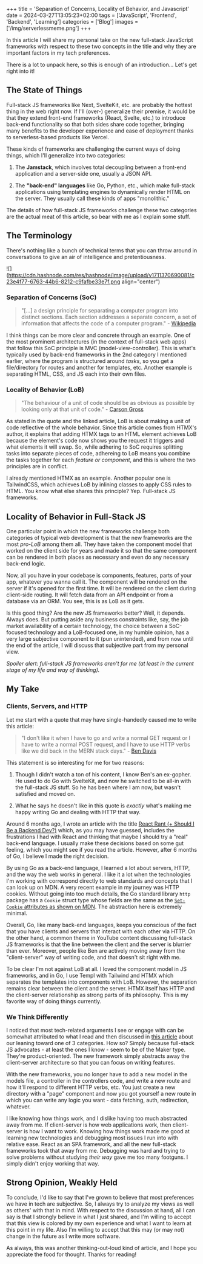 +++
title = 'Separation of Concerns, Locality of Behavior, and Javascript'
date = 2024-03-27T13:05:23+02:00
tags = ['JavaScript', 'Frontend', 'Backend', 'Learning']
categories = ['Blog']
images = ['/img/serverlessmeme.png']
+++

In this article I will share my personal take on the new full-stack JavaScript frameworks with respect to these two concepts in the title and why they are important factors in my tech preferences.

There is a lot to unpack here, so this is enough of an introduction... Let's get right into it!

## The State of Things

Full-stack JS frameworks like Next, SvelteKit, etc. are probably the hottest thing in the web right now. If I'll (over-) generalize their premise, it would be that they extend front-end frameworks (React, Svelte, etc.) to introduce back-end functionality so that both sides share code together, bringing many benefits to the developer experience and ease of deployment thanks to serverless-based products like Vercel.

These kinds of frameworks are challenging the current ways of doing things, which I'll generalize into two categories:

1. The **Jamstack**, which involves total decoupling between a front-end application and a server-side one, usually a JSON API.
    
2. The **"back-end" languages** like Go, Python, etc., which make full-stack applications using templating engines to dynamically render HTML on the server. They usually call these kinds of apps "monolithic."
    

The details of how full-stack JS frameworks challenge these two categories are the actual meat of this article, so bear with me as I explain some stuff.

## The Terminology

There's nothing like a bunch of technical terms that you can throw around in conversations to give an air of intelligence and pretentiousness.

![](https://cdn.hashnode.com/res/hashnode/image/upload/v1711370690081/c23e4f77-6763-44b6-8212-c9fafbe33e7f.png align="center")

### Separation of Concerns (SoC)

> "\[...\] a design principle for separating a computer program into distinct sections. Each section addresses a separate concern, a set of information that affects the code of a computer program." - [Wikipedia](https://en.wikipedia.org/wiki/Separation_of_concerns)

I think things can be more clear and concrete through an example. One of the most prominent architectures (in the context of full-stack web apps) that follow this SoC principle is MVC (model-view-controller). This is what's typically used by back-end frameworks in the 2nd category I mentioned earlier, where the program is structured around *tasks*, so you get a file/directory for routes and another for templates, etc. Another example is separating HTML, CSS, and JS each into their own files.

### Locality of Behavior (LoB)

> "The behaviour of a unit of code should be as obvious as possible by looking only at that unit of code." - [Carson Gross](https://htmx.org/essays/locality-of-behaviour/)

As stated in the quote and the linked article, LoB is about making a unit of code reflective of the whole behavior. Since this article comes from HTMX's author, it explains that adding HTMX tags to an HTML element achieves LoB because the element's code now shows you the request it triggers and what elements it will swap. So, while adhering to SoC requires splitting tasks into separate pieces of code, adhereing to LoB means you combine the tasks together for each *feature or component*, and this is where the two principles are in conflict.

I already mentioned HTMX as an example. Another popular one is TailwindCSS, which achieves LoB by inlining classes to apply CSS rules to HTML. You know what else shares this principle? Yep. Full-stack JS frameworks.

## Locality of Behavior in Full-Stack JS

One particular point in which the new frameworks challenge both categories of typical web development is that the new frameworks are the most *pro-LoB* among them all. They have taken the component model that worked on the client side for years and made it so that the same component can be rendered in both places as necessary and even do any necessary back-end logic.

Now, all you have in your codebase is components, features, parts of your app, whatever you wanna call it. The component will be rendered on the server if it's opened for the first time. It will be rendered on the client during client-side routing. It will fetch data from an API endpoint or from a database via an ORM. You see, this is as LoB as it gets.

Is this good thing? Are the new JS frameworks better? Well, it depends. Always does. But putting aside any business constraints like, say, the job market availability of a certain technology, the choice between a SoC-focused technology and a LoB-focused one, in my humble opinion, has a very large subjective component to it (pun unintended), and from now until the end of the article, I will discuss that subjective part from my personal view.

*Spoiler alert: full-stack JS frameworks aren't for me (at least in the current stage of my life and way of thinking).*

## My Take

### Clients, Servers, and HTTP

Let me start with a quote that may have single-handedly caused me to write this article:

> "I don't like it when I have to go and write a normal GET request or I have to write a normal POST request, and I have to use HTTP verbs like we did back in the MERN stack days." - [Ben Davis](https://youtu.be/4XctkLE3MuM?si=o82VmGMKZ_Ai9oX2&t=765)

This statement is so interesting for me for two reasons:

1. Though I didn't watch a ton of his content, I know Ben's an ex-gopher. He used to do Go with SvelteKit, and now he switched to be all-in with the full-stack JS stuff. So he has been where I am now, but wasn't satisfied and moved on.
    
2. What he says he doesn't like in this quote is *exactly* what's making me happy writing Go and dealing with HTTP that way.
    

Around 6 months ago, I wrote an article with the title [React Rant (+ Should I Be a Backend Dev?)](https://wipdev.hashnode.dev/react-rant-should-i-be-a-backend-dev) which, as you may have guessed, includes the frustrations I had with React and thinking that maybe I should try a "real" back-end language. I usually make these decisions based on some gut feeling, which you might see if you read the article. However, after 6 months of Go, I believe I made the right decision.

By using Go as a back-end language, I learned a lot about servers, HTTP, and the way the web works in general. I like it a lot when the technologies I'm working with correspond directly to web standards and concepts that I can look up on MDN. A very recent example in my journey was HTTP cookies. Without going into too much details, the Go standard library `http` package has a `Cookie` struct type whose fields are the same as the [`Set-Cookie` attributes as shown on MDN](https://developer.mozilla.org/en-US/docs/Web/HTTP/Headers/Set-Cookie#attributes). The abstraction here is extremely minimal.

Overall, Go, like many back-end languages, keeps you conscious of the fact that you have clients and servers that interact with each other via HTTP. On the other hand, a common theme in YouTube content discussing full-stack JS frameworks is that the line between the client and the server is blurrier than ever. Moreover, people like Ben are actively moving away from the "client-server" way of writing code, and that doesn't sit right with me.

To be clear I'm not against LoB at all. I loved the component model in JS frameworks, and in Go, I use Templ with Tailwind and HTMX which separates the templates into components with LoB. However, the separation remains clear between the client and the server. HTMX itself has HTTP and the client-server relationship as strong parts of its philosophy. This is my favorite way of doing things currently.

### We Think Differently

I noticed that most tech-related arguments I see or engage with can be somewhat attributed to what I read and then discussed in [this article](https://wipdev.hashnode.dev/article-3-tribes-of-programming) about our leaning toward one of 3 categories. How so? Simply because full-stack JS advocates - at least the ones I know - seem to be of the Maker type. They're product-oriented. The new framework simply abstracts away the client-server architecture so that you can focus on writing features.

With the new frameworks, you no longer have to add a new model in the models file, a controller in the controllers code, and write a new route and how it'll respond to different HTTP verbs, etc. You just create a new directory with a "page" component and now you got yourself a new route in which you can write any logic you want - data fetching, auth, redirection, whatever.

I like knowing how things work, and I dislike having too much abstracted away from me. If client-server is how web applications work, then client-server is how I want to work. Knowing how things work made me good at learning new technologies and debugging most issues I run into with relative ease. React as an SPA framework, and all the new full-stack frameworks took that away from me. Debugging was hard and trying to solve problems without studying *their way* gave me too many footguns. I simply didn't enjoy working that way.

## Strong Opinion, Weakly Held

To conclude, I'd like to say that I've grown to believe that most preferences we have in tech are subjective. So, I always try to analyze my views as well as others' with that in mind. With respect to the discussion at hand, all I can say is that I strongly believe in what I just shared, and I'm willing to accept that this view is colored by my own experience and what I want to learn at this point in my life. Also I'm willing to accept that this may (or may not) change in the future as I write more software.

As always, this was another thinking-out-loud kind of article, and I hope you appreciate the food for thought. Thanks for reading!
